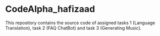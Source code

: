 # CodeAlpha_hafizaad
This repository contains the source code of assigned tasks 1 (Language Translation), task 2 (FAQ ChatBot) and task 3 (Generating Music).
